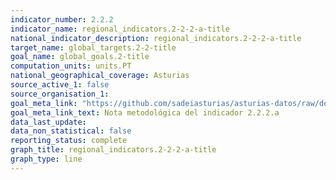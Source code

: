 ```yaml
---
indicator_number: 2.2.2
indicator_name: regional_indicators.2-2-2-a-title
national_indicator_description: regional_indicators.2-2-2-a-title
target_name: global_targets.2-2-title
goal_name: global_goals.2-title
computation_units: units.PT
national_geographical_coverage: Asturias
source_active_1: false
source_organisation_1:  
goal_meta_link: "https://github.com/sadeiasturias/asturias-datos/raw/develop/downloads/methodology/2.2.2.a.pdf"
goal_meta_link_text: Nota metodológica del indicador 2.2.2.a
data_last_update:  
data_non_statistical: false
reporting_status: complete
graph_title: regional_indicators.2-2-2-a-title
graph_type: line
---
```

